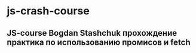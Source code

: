 # js-crash-course 

## JS-course Bogdan Stashchuk прохождение практика по использованию промисов и fetch